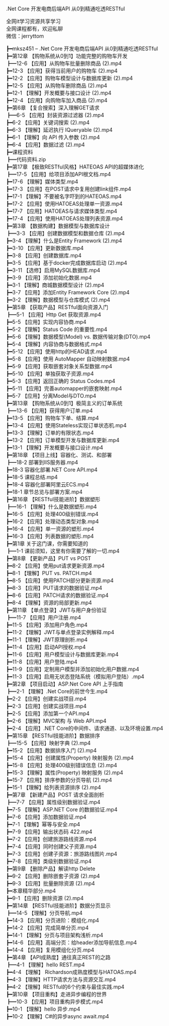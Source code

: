 .Net Core 开发电商后端API 从0到精通吃透RESTful

全网it学习资源共享学习<br>全网课程都有，欢迎私聊<br>微信：jerryttom<br>

┣━mksz451 – .Net Core 开发电商后端API 从0到精通吃透RESTful<br> ┣━第12章 【购物系统从0到1】功能完整的购物车开发<br> ┣━12-6 【应用】从购物车批量删除商品 (2).mp4<br> ┣━12-3 【应用】获得当前用户的购物车 (2).mp4<br> ┣━12-2 【应用】购物车模型设计与数据库更新 (2).mp4<br> ┣━12-5 【应用】从购物车删除商品 (2).mp4<br> ┣━12-1 【理解】开发概要与接口设计 (2).mp4<br> ┣━12-4 【应用】向购物车加入商品 (2).mp4<br> ┣━第6章 【复合搜索】深入理解GET请求<br> ┣━6-5 【应用】封装资源过滤器 (2).mp4<br> ┣━6-2 【应用】关键词搜索 (2).mp4<br> ┣━6-3 【理解】延迟执行 IQueryable (2).mp4<br> ┣━6-1 【理解】向 API 传入参数 (2).mp4<br> ┣━6-4 【应用】数据过滤 (2).mp4<br> ┣━课程资料<br> ┣━代码资料.zip<br> ┣━第17章 【极致RESTful风格】HATEOAS API的超媒体进化<br> ┣━17-5 【应用】给项目添加API根文档.mp4<br> ┣━17-6 【理解】媒体类型.mp4<br> ┣━17-3 【应用】在POST请求中复用创建link组件.mp4<br> ┣━17-1 【理解】不要被名字吓到的HATEOAS.mp4<br> ┣━17-2 【应用】使用HATOEAS处理单一资源.mp4<br> ┣━17-7 【应用】HATOEAS与请求媒体类型.mp4<br> ┣━17-4 【应用】使用HATOEAS处理列表资源.mp4<br> ┣━第3章 【数据构建】数据模型与数据库设计<br> ┣━3-3 【应用】创建数据模型和数据仓库 (2).mp4<br> ┣━3-4 【理解】什么是Entity Framework (2).mp4<br> ┣━3-10 【应用】更新数据库.mp4<br> ┣━3-8 【应用】创建数据库.mp4<br> ┣━3-5 【应用】基于docker完成数据库启动 (2).mp4<br> ┣━3-11 【选修】启用MySQL数据库.mp4<br> ┣━3-9 【应用】添加初始化数据.mp4<br> ┣━3-1 【理解】商城数据模型设计 (2).mp4<br> ┣━3-7 【应用】添加Entity Framework Core (2).mp4<br> ┣━3-2 【理解】数据模型与仓库模式 (2).mp4<br> ┣━第5章 【获取产品】RESTful面向资源入门<br> ┣━5-1 【应用】Http Get 获取资源.mp4<br> ┣━5-5 【应用】实现内容协商.mp4<br> ┣━5-2 【理解】Status Code 的重要性.mp4<br> ┣━5-6 【理解】数据模型(Model) vs. 数据传输对象(DTO).mp4<br> ┣━5-4 【理解】内容协商与数据格式.mp4<br> ┣━5-12 【应用】使用http的HEAD请求.mp4<br> ┣━5-8 【应用】使用 AutoMapper 自动映射数据.mp4<br> ┣━5-9 【应用】获取嵌套对象关系型数据.mp4<br> ┣━5-10 【应用】单独获取子资源.mp4<br> ┣━5-3 【应用】返回正确的 Status Codes.mp4<br> ┣━5-11 【应用】完善automapper的嵌套映射.mp4<br> ┣━5-7 【应用】分离Model与DTO.mp4<br> ┣━第13章 【购物系统从0到1】极简主义的订单系统<br> ┣━13-6 【应用】获得用户订单.mp4<br> ┣━13-5 【应用】购物车下单、结算.mp4<br> ┣━13-4 【应用】使用Stateless实现订单状态机.mp4<br> ┣━13-3 【理解】订单的有限状态.mp4<br> ┣━13-2 【应用】订单模型开发与数据库更新.mp4<br> ┣━13-1 【理解】开发概要与接口设计.mp4<br> ┣━第18章 【项目上线】容器化、测试、和部署<br> ┣━18-2 部署到IIS服务器.mp4<br> ┣━18-3 容器化部署.NET Core API.mp4<br> ┣━18-5 课程总结.mp4<br> ┣━18-4 容器化部署阿里云ECS.mp4<br> ┣━18-1 章节总览与部署方案.mp4<br> ┣━第16章 【RESTful技能进阶】数据塑形<br> ┣━16-1 【理解】什么是数据塑形.mp4<br> ┣━16-5 【应用】处理400级别错误.mp4<br> ┣━16-2 【应用】处理动态类型对象.mp4<br> ┣━16-4 【应用】单一资源的塑形.mp4<br> ┣━16-3 【应用】列表数据的塑形.mp4<br> ┣━第1章 关于这门课，你需要知道的<br> ┣━1-1 课前须知，这里有你需要了解的一切.mp4<br> ┣━第8章 【更新产品】PUT vs POST<br> ┣━8-2 【应用】使用put请求更新资源.mp4<br> ┣━8-1 【理解】PUT vs. PATCH.mp4<br> ┣━8-5 【应用】使用PATCH部分更新资源.mp4<br> ┣━8-3 【应用】PUT请求的数据验证.mp4<br> ┣━8-6 【应用】PATCH请求的数据验证.mp4<br> ┣━8-4 【理解】资源的局部更新.mp4<br> ┣━第11章 【单点登录】JWT与用户身份验证<br> ┣━11-7 【应用】用户注册.mp4<br> ┣━11-5 【应用】添加用户角色.mp4<br> ┣━11-2 【理解】JWT与单点登录实例解释.mp4<br> ┣━11-1 【理解】JWT原理剖析.mp4<br> ┣━11-4 【应用】启动API授权.mp4<br> ┣━11-6 【应用】用户模型设计与数据库更新.mp4<br> ┣━11-8 【应用】用户登陆.mp4<br> ┣━11-9 【应用】定制用户模型并添加初始化用户数据.mp4<br> ┣━11-3 【应用】启用无状态登陆系统（模拟用户登陆）.mp4<br> ┣━第2章 【项目启动】ASP.Net Core API 上手指南<br> ┣━2-1 【理解】.Net Core的前世今生.mp4<br> ┣━2-2 【应用】创建实战项目.mp4<br> ┣━2-3 【应用】创建实战项目.mp4<br> ┣━2-5 【应用】添加第一个API.mp4<br> ┣━2-6 【理解】MVC架构 与 Web API.mp4<br> ┣━2-4 【应用】.NET Core的中间件、请求通道、以及环境设置.mp4<br> ┣━第15章 【RESTful技能进阶】数据排序<br> ┣━15-5 【应用】映射字典 (2).mp4<br> ┣━15-2 【应用】数据排序入门 (2).mp4<br> ┣━15-4 【应用】创建属性(Property) 映射服务 (2).mp4<br> ┣━15-8 【应用】处理400级别错误信息 (2).mp4<br> ┣━15-3 【理解】属性(Property) 映射服务 (2).mp4<br> ┣━15-7 【应用】排序参数的分页导航 (2).mp4<br> ┣━15-1 【理解】给列表资源排序 (2).mp4<br> ┣━第7章 【新建产品】POST 请求全面剖析<br> ┣━7-7 【应用】属性级别数据验证.mp4<br> ┣━7-5 【理解】ASP.NET Core 的数据验证.mp4<br> ┣━7-6 【应用】添加数据验证.mp4<br> ┣━7-1 【理解】幂等与安全.mp4<br> ┣━7-9 【应用】输出状态码 422.mp4<br> ┣━7-2 【应用】创建旅游路线资源.mp4<br> ┣━7-4 【应用】同时创建父子资源.mp4<br> ┣━7-3 【应用】创建子资源：旅游路线图片.mp4<br> ┣━7-8 【应用】类级别数据验证.mp4<br> ┣━第9章 【删除产品】解读http Delete<br> ┣━9-2 【应用】删除嵌套子资源 (2).mp4<br> ┣━9-3 【应用】批量删除资源 (2).mp4<br> ┣━本章精华部分.mp4<br> ┣━9-1 【应用】删除资源 (2).mp4<br> ┣━第14章 【RESTful技能进阶】数据分页显示<br> ┣━14-5 【理解】分页导航.mp4<br> ┣━14-3 【应用】分页进阶：模组化.mp4<br> ┣━14-2 【应用】完成简单分页.mp4<br> ┣━14-1 【理解】分页与项目架构浅析.mp4<br> ┣━14-6 【应用】高端分页：给header添加导航信息.mp4<br> ┣━14-4 【应用】复用模组化分页.mp4<br> ┣━第4章 【API成熟度】通往真正REST的之路<br> ┣━4-1 【理解】hello REST.mp4<br> ┣━4-4 【理解】 Richardson成熟度模型与HATOAS.mp4<br> ┣━4-3 【理解】HTTP请求方法与资源交互.mp4<br> ┣━4-2 【理解】RESTful的6个约束与最佳实践.mp4<br> ┣━第10章 【项目重构】走进异步编程的世界<br> ┣━10-3 【应用】项目重构异步模式.mp4<br> ┣━10-1 【理解】hello 异步.mp4<br> ┣━10-2 【理解】C#的异步async await.mp4